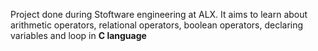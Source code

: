 Project done during Stoftware engineering at ALX.
It aims to learn about arithmetic operators, relational operators, boolean operators, declaring variables and loop in **C language**

